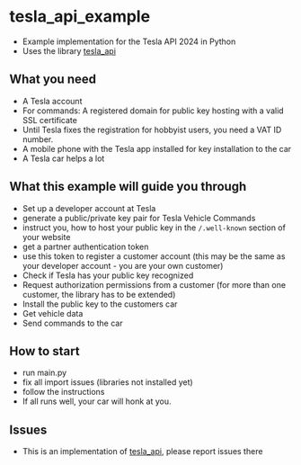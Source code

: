 # tesla_api_example
* Example implementation for the Tesla API 2024 in Python
* Uses the library [tesla_api](https://github.com/fabianhu/tesla_api)

## What you need
- A Tesla account
- For commands: A registered domain for public key hosting with a valid SSL certificate
- Until Tesla fixes the registration for hobbyist users, you need a VAT ID number.
- A mobile phone with the Tesla app installed for key installation to the car
- A Tesla car helps a lot

## What this example will guide you through
- Set up a developer account at Tesla
- generate a public/private key pair for Tesla Vehicle Commands
- instruct you, how to host your public key in the `/.well-known` section of your website
- get a partner authentication token
- use this token to register a customer account (this may be the same as your developer account - you are your own customer)
- Check if Tesla has your public key recognized
- Request authorization permissions from a customer (for more than one customer, the library has to be extended)
- Install the public key to the customers car
- Get vehicle data
- Send commands to the car

## How to start
- run main.py
- fix all import issues (libraries not installed yet)
- follow the instructions
- If all runs well, your car will honk at you.

## Issues
* This is an implementation of [tesla_api](https://github.com/fabianhu/tesla_api), please report issues there